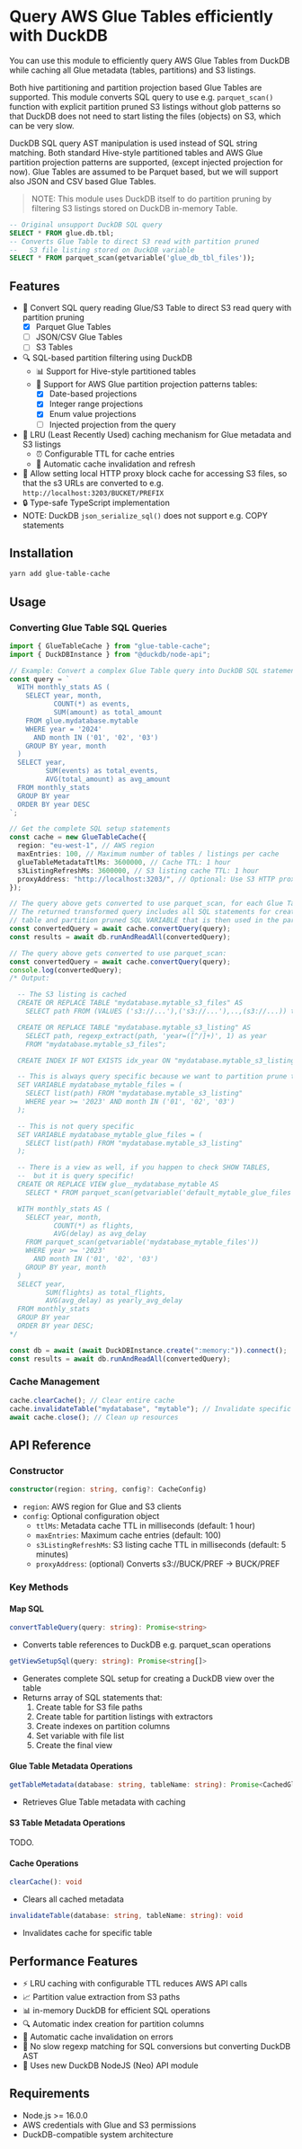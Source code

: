 # Query AWS Glue Tables efficiently with DuckDB

You can use this module to efficiently query AWS Glue Tables from DuckDB while caching all Glue metadata (tables, partitions) and S3 listings.

Both hive partitioning and partition projection based Glue Tables are supported. This module converts SQL query to use e.g. `parquet_scan()` function with explicit partition pruned S3 listings without glob patterns so that DuckDB does not need to start listing the files (objects) on S3, which can be very slow.

DuckDB SQL query AST manipulation is used instead of SQL string matching. Both standard Hive-style partitioned tables and AWS Glue partition projection patterns are supported, (except injected projection for now). Glue Tables are assumed to be Parquet based, but we will support also JSON and CSV based Glue Tables.

> NOTE: This module uses DuckDB itself to do partition pruning by filtering S3 listings stored on DuckDB in-memory Table.

```sql
-- Original unsupport DuckDB SQL query
SELECT * FROM glue.db.tbl;
-- Converts Glue Table to direct S3 read with partition pruned
--   S3 file listing stored on DuckDB variable
SELECT * FROM parquet_scan(getvariable('glue_db_tbl_files'));
```

## Features

- 🚀 Convert SQL query reading Glue/S3 Table to direct S3 read query with partition pruning
  - [x] Parquet Glue Tables
  - [ ] JSON/CSV Glue Tables
  - [ ] S3 Tables
- 🔍 SQL-based partition filtering using DuckDB
  - 📊 Support for Hive-style partitioned tables
  - 🎯 Support for AWS Glue partition projection patterns tables:
    - [x] Date-based projections
    - [x] Integer range projections
    - [x] Enum value projections
    - [ ] Injected projection from the query
- 🚀 LRU (Least Recently Used) caching mechanism for Glue metadata and S3 listings
  - ⏰ Configurable TTL for cache entries
  - 🔄 Automatic cache invalidation and refresh
- 🔄 Allow setting local HTTP proxy block cache for accessing S3 files, so that the s3 URLs are converted to e.g. `http://localhost:3203/BUCKET/PREFIX`
- 🔒 Type-safe TypeScript implementation
- NOTE: DuckDB `json_serialize_sql()` does not support e.g. COPY statements

## Installation

```bash
yarn add glue-table-cache
```

## Usage

### Converting Glue Table SQL Queries

```typescript
import { GlueTableCache } from "glue-table-cache";
import { DuckDBInstance } from "@duckdb/node-api";

// Example: Convert a complex Glue Table query into DuckDB SQL statements
const query = `
  WITH monthly_stats AS (
    SELECT year, month, 
           COUNT(*) as events,
           SUM(amount) as total_amount
    FROM glue.mydatabase.mytable
    WHERE year = '2024' 
      AND month IN ('01', '02', '03')
    GROUP BY year, month
  )
  SELECT year, 
         SUM(events) as total_events,
         AVG(total_amount) as avg_amount
  FROM monthly_stats
  GROUP BY year
  ORDER BY year DESC
`;

// Get the complete SQL setup statements
const cache = new GlueTableCache({
  region: "eu-west-1", // AWS region
  maxEntries: 100, // Maximum number of tables / listings per cache
  glueTableMetadataTtlMs: 3600000, // Cache TTL: 1 hour
  s3ListingRefreshMs: 3600000, // S3 listing cache TTL: 1 hour
  proxyAddress: "http://localhost:3203/", // Optional: Use S3 HTTP proxy cache: s3://... => http://localhost:3203/...
});

// The query above gets converted to use parquet_scan, for each Glue Table reference.
// The returned transformed query includes all SQL statements for creating S3 listing
// table and partition pruned SQL VARIABLE that is then used in the parquet scan.
const convertedQuery = await cache.convertQuery(query);
const results = await db.runAndReadAll(convertedQuery);

// The query above gets converted to use parquet_scan:
const convertedQuery = await cache.convertQuery(query);
console.log(convertedQuery);
/* Output:

  -- The S3 listing is cached
  CREATE OR REPLACE TABLE "mydatabase.mytable_s3_files" AS 
    SELECT path FROM (VALUES ('s3://...'),('s3://...'),..,(s3://...)) t(path);

  CREATE OR REPLACE TABLE "mydatabase.mytable_s3_listing" AS 
    SELECT path, regexp_extract(path, 'year=([^/]+)', 1) as year 
    FROM "mydatabase.mytable_s3_files";

  CREATE INDEX IF NOT EXISTS idx_year ON "mydatabase.mytable_s3_listing" (year);

  -- This is always query specific because we want to partition prune the files
  SET VARIABLE mydatabase_mytable_files = (
    SELECT list(path) FROM "mydatabase.mytable_s3_listing" 
    WHERE year >= '2023' AND month IN ('01', '02', '03')
  );

  -- This is not query specific
  SET VARIABLE mydatabase_mytable_glue_files = (
    SELECT list(path) FROM "mydatabase.mytable_s3_listing"
  );

  -- There is a view as well, if you happen to check SHOW TABLES, 
  --  but it is query specific!
  CREATE OR REPLACE VIEW glue__mydatabase_mytable AS 
    SELECT * FROM parquet_scan(getvariable('default_mytable_glue_files'));

  WITH monthly_stats AS (
    SELECT year, month,
           COUNT(*) as flights,
           AVG(delay) as avg_delay
    FROM parquet_scan(getvariable('mydatabase_mytable_files'))
    WHERE year >= '2023'
      AND month IN ('01', '02', '03')
    GROUP BY year, month
  )
  SELECT year,
         SUM(flights) as total_flights,
         AVG(avg_delay) as yearly_avg_delay
  FROM monthly_stats
  GROUP BY year
  ORDER BY year DESC;
*/

const db = await (await DuckDBInstance.create(":memory:")).connect();
const results = await db.runAndReadAll(convertedQuery);
```

### Cache Management

```typescript
cache.clearCache(); // Clear entire cache
cache.invalidateTable("mydatabase", "mytable"); // Invalidate specific table
await cache.close(); // Clean up resources
```

## API Reference

### Constructor

```typescript
constructor(region: string, config?: CacheConfig)
```

- `region`: AWS region for Glue and S3 clients
- `config`: Optional configuration object
  - `ttlMs`: Metadata cache TTL in milliseconds (default: 1 hour)
  - `maxEntries`: Maximum cache entries (default: 100)
  - `s3ListingRefreshMs`: S3 listing cache TTL in milliseconds (default: 5 minutes)
  - `proxyAddress`: (optional) Converts s3://BUCK/PREF -> <proxyAddress>BUCK/PREF

### Key Methods

#### Map SQL

```typescript
convertTableQuery(query: string): Promise<string>
```

- Converts table references to DuckDB e.g. parquet_scan operations

```typescript
getViewSetupSql(query: string): Promise<string[]>
```

- Generates complete SQL setup for creating a DuckDB view over the table
- Returns array of SQL statements that:
  1. Create table for S3 file paths
  2. Create table for partition listings with extractors
  3. Create indexes on partition columns
  4. Set variable with file list
  5. Create the final view

#### Glue Table Metadata Operations

```typescript
getTableMetadata(database: string, tableName: string): Promise<CachedGlueTableMetadata>
```

- Retrieves Glue Table metadata with caching

#### S3 Table Metadata Operations

TODO.

#### Cache Operations

```typescript
clearCache(): void
```

- Clears all cached metadata

```typescript
invalidateTable(database: string, tableName: string): void
```

- Invalidates cache for specific table

## Performance Features

- ⚡️ LRU caching with configurable TTL reduces AWS API calls
- 📈 Partition value extraction from S3 paths
- 📊 in-memory DuckDB for efficient SQL operations
- 🔍 Automatic index creation for partition columns
- 🔄 Automatic cache invalidation on errors
- 🚀 No slow regexp matching for SQL conversions but converting DuckDB AST
- 🚀 Uses new DuckDB NodeJS (Neo) API module

## Requirements

- Node.js >= 16.0.0
- AWS credentials with Glue and S3 permissions
- DuckDB-compatible system architecture

